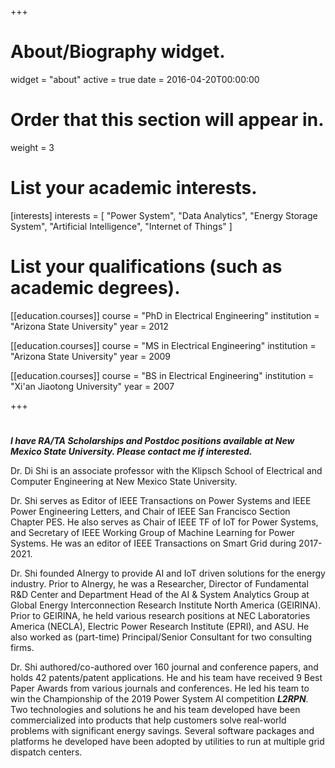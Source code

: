 +++
# About/Biography widget.
widget = "about"
active = true
date = 2016-04-20T00:00:00

# Order that this section will appear in.
weight = 3

# List your academic interests.
[interests]
  interests = [
    "Power System",
    "Data Analytics",
    "Energy Storage System",
    "Artificial Intelligence",
    "Internet of Things"
  ]

# List your qualifications (such as academic degrees).
[[education.courses]]
  course = "PhD in Electrical Engineering"
  institution = "Arizona State University"
  year = 2012

[[education.courses]]
  course = "MS in Electrical Engineering"
  institution = "Arizona State University"
  year = 2009

[[education.courses]]
  course = "BS in Electrical Engineering"
  institution = "Xi'an Jiaotong University"
  year = 2007
 
+++

# 
***I have RA/TA Scholarships and Postdoc positions available at New Mexico State University. Please contact me if interested.***

Dr. Di Shi is an associate professor with the Klipsch School of Electrical and Computer Engineering at New Mexico State University.

Dr. Shi serves as Editor of IEEE Transactions on Power Systems and IEEE Power Engineering Letters, and Chair of IEEE San Francisco Section Chapter PES. He also serves as Chair of IEEE TF of IoT for Power Systems, and Secretary of IEEE Working Group of Machine Learning for Power Systems. He was an editor of IEEE Transactions on Smart Grid during 2017-2021.

Dr. Shi founded AInergy to provide AI and IoT driven solutions for the energy industry. Prior to AInergy, he was a Researcher, Director of Fundamental R&D Center and Department Head of the AI & System Analytics Group at Global Energy Interconnection Research Institute North America (GEIRINA). Prior to GEIRINA, he held various research positions at NEC Laboratories America (NECLA), Electric Power Research Institute (EPRI), and ASU. He also worked as (part-time) Principal/Senior Consultant for two consulting firms. 

Dr. Shi authored/co-authored over 160 journal and conference papers, and holds 42 patents/patent applications. He and his team have received 9 Best Paper Awards from various journals and conferences. He led his team to win the Championship of the 2019 Power System AI competition ***L2RPN***. Two technologies and solutions he and his team developed have been commercialized into products that help customers solve real-world problems with significant energy savings. Several software packages and platforms he developed have been adopted by utilities to run at multiple grid dispatch centers.
